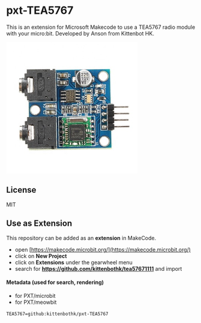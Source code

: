 # pxt-TEA5767

This is an extension for Microsoft Makecode to use a TEA5767 radio module with your micro:bit.
Developed by Anson from Kittenbot HK.

![](tea5767.jpg)

## License

MIT

## Use as Extension

This repository can be added as an **extension** in MakeCode.

* open [https://makecode.microbit.org/](https://makecode.microbit.org/)
* click on **New Project**
* click on **Extensions** under the gearwheel menu
* search for **https://github.com/kittenbothk/tea57671111** and import

#### Metadata (used for search, rendering)

* for PXT/microbit
* for PXT/meowbit

```package
TEA5767=github:kittenbothk/pxt-TEA5767
```

